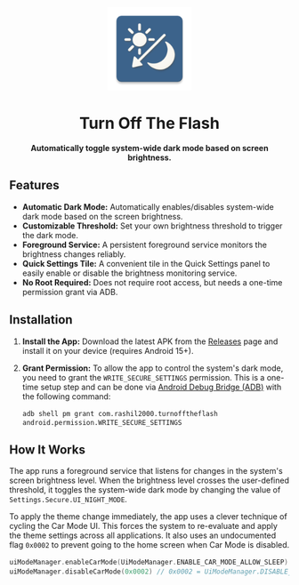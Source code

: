 <p align="center">
    <img src="app/src/main/res/mipmap-xxxhdpi/ic_launcher.webp" width="150" />
</p>

<div align="center">
    <h1>Turn Off The Flash</h1>
    <p><strong>Automatically toggle system-wide dark mode based on screen brightness.</strong></p>
</div>

## Features

-   **Automatic Dark Mode:** Automatically enables/disables system-wide dark mode based on the screen brightness.
-   **Customizable Threshold:** Set your own brightness threshold to trigger the dark mode.
-   **Foreground Service:** A persistent foreground service monitors the brightness changes reliably.
-   **Quick Settings Tile:** A convenient tile in the Quick Settings panel to easily enable or disable the brightness monitoring service.
-   **No Root Required:** Does not require root access, but needs a one-time permission grant via ADB.

## Installation

1.  **Install the App:** Download the latest APK from the [Releases](https://github.com/rashil2000/TurnOffTheFlash/releases) page and install it on your device (requires Android 15+).
2.  **Grant Permission:** To allow the app to control the system's dark mode, you need to grant the `WRITE_SECURE_SETTINGS` permission. This is a one-time setup step and can be done via [Android Debug Bridge (ADB)](https://developer.android.com/studio/command-line/adb) with the following command:

    ```shell
    adb shell pm grant com.rashil2000.turnofftheflash android.permission.WRITE_SECURE_SETTINGS
    ```

## How It Works

The app runs a foreground service that listens for changes in the system's screen brightness level. When the brightness level crosses the user-defined threshold, it toggles the system-wide dark mode by changing the value of `Settings.Secure.UI_NIGHT_MODE`.

To apply the theme change immediately, the app uses a clever technique of cycling the Car Mode UI. This forces the system to re-evaluate and apply the theme settings across all applications. It also uses an undocumented flag `0x0002` to prevent going to the home screen when Car Mode is disabled.

```kotlin
uiModeManager.enableCarMode(UiModeManager.ENABLE_CAR_MODE_ALLOW_SLEEP)
uiModeManager.disableCarMode(0x0002) // 0x0002 = UiModeManager.DISABLE_CAR_MODE_ALL_PRIORITIES
```
